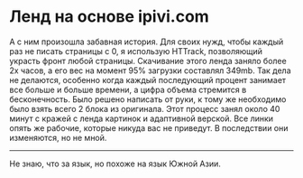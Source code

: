 # Ленд на основе ipivi.com
А с ним произошла забавная история.
Для своих нужд, чтобы каждый раз не писать страницы с 0, я использую HTTrack, позволяющий украсть фронт любой страницы. Скачивание этого ленда заняло более 2х часов, а его вес на момент 95% загрузки составлял 349mb. Так дела не делаются, особенно когда каждый последующий процент занимает все больше и больше времени, а цифра объема стремится в бесконечность.
Было решено написать от руки, к тому же необходимо было взять всего 2 блока из оригинала. Этот процесс занял около 40 минут с кражей с ленда картинок и адаптивной верской.
Все линки опять же рабочие, которые никуда вас не приведут. В последствии они изменяются, но не мной.
<hr/>

Не знаю, что за язык, но похоже на язык Южной Азии.
